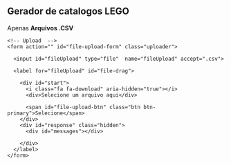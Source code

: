 <!DOCTYPE html>
<html lang="pt-br">

<head>
    <meta charset="UTF-8">
    <link rel="stylesheet" href="css\style.css">
    <title>CATALOGO</title>
    
</head>
<script src="https://cdn.jsdelivr.net/npm/pptxgenjs@3.11.0/dist/pptxgen.bundle.js"></script>

<body>
    <h2>Gerador de catalogos LEGO</h2>
    <p class="lead">Apenas  <b>Arquivos .CSV</b></p>
    
    <!-- Upload  -->
    <form action="" id="file-upload-form" class="uploader">
        
      <input id="fileUpload" type="file"  name="fileUpload" accept=".csv">
    
      <label for="fileUpload" id="file-drag">
        
        <div id="start">
          <i class="fa fa-download" aria-hidden="true"></i>
          <div>Selecione um arquivo aqui</div>
          
          <span id="file-upload-btn" class="btn btn-primary">Selecione</span>
        </div>
        <div id="response" class="hidden">
          <div id="messages"></div>
         
        </div>
      </label>
    </form>
    
<script>
    //<script type ="module" src="scripts/fileReader.js">,
        
    const input = document.querySelector('#fileUpload');
    let csvArray
    let test = false;

    input.addEventListener('change', function (e) {
        const reader = new FileReader();


        reader.readAsText(input.files[0]);

        reader.onload = function () {
            let commaSeparated = reader.result;
console.log('to aqui')


            commaSeparated = commaSeparated.replace(/,/g, ".");
            commaSeparated = commaSeparated.replace(/;/g, ",");
            commaSeparated = commaSeparated.replace(/\r\n/g, ",");
            commaSeparated = commaSeparated.replace(/\n/g, ",");
            let csvDataArray = commaSeparated.split(",");
            csvDataArray.pop();

            csvArray = csvDataArray;
            console.log(csvArray)

            arrayObjects(csvArray);
        }


    }, false)



    function lineObject(line, quantity, slidesNumber) {
        let lineObject = {};

        lineObject.line = line;
        lineObject.quantity = quantity;
        lineObject.slidesNumber = slidesNumber;

        return lineObject;

    }

    const getOcurrences = (array, value) => array.reduce((acc, item) => value === item ? acc + 1 : acc, 0);

    function linesArray(csvArray) {
        let linesArray = [];
        let line;
        let quantity;
        let slidesNumber;
        let lines = [];
        let j = 0;


        for (let i = 2; i <= (csvArray.length - 3); i = i + 5) {

            if (linesArray[j] === undefined) {
                linesArray.push(csvArray[i]);

            } else if (linesArray[j] != csvArray[i]) {
                j = j + 1;
                linesArray.push(csvArray[i]);

            }

        }


        for (let i = 0; i < linesArray.length; i++) {
            let csv = [...csvArray];
            line = linesArray[i];


            quantity = getOcurrences(csvArray, line);
            if ((quantity / 6) < 1) {
                slidesNumber = 1;
            } else {
                slidesNumber = quantity / 6
            };


            lines.push(lineObject(line, quantity, slidesNumber));

        }

        return lines;

    }


    function arrayObjects(csvArray) {


        let lines = linesArray(csvArray)

        let item = {};

        function itemFactory(cod, name, line, novelty, price, image, opt) {

            let item = {}
            item.cod = cod;
            item.name = name;
            item.line = line;
            item.novelty = novelty;
            item.price = price;
            item.image = image;
            item.opt = opt;


            return item;

        }

        let codFont = { fontFace: "Cera Pro", fontSize: 16, bold: true, underline: true };
        let nameFont = { fontFace: "Cera Pro Medium", fontSize: 12 };
        let priceFont = { fontFace: "Cera Pro", fontSize: 12 };

        let opts = [{
            cod: { x: 3, y: 0.2, h: '4%', fontFace: codFont.fontFace, fontSize: codFont.fontSize, bold: codFont.bold, underline: codFont.underline },
            name: { x: 3, y: 2.4, h: '10%', w: '25%', fontFace: nameFont.fontFace, fontSize: nameFont.fontSize },
            price: { x: 3, y: 3, h: '7%', fontFace: priceFont.fontFace, fontSize: priceFont.fontSize }
        }, {
            cod: { x: 3, y: 3.7, h: '4%', fontFace: codFont.fontFace, fontSize: codFont.fontSize, bold: codFont.bold, underline: codFont.underline },
            name: { x: 3, y: 6.2, h: '10%', w: '25%', fontFace: nameFont.fontFace, fontSize: nameFont.fontSize },
            price: { x: 3, y: 6.89, h: '7%', fontFace: priceFont.fontFace, fontSize: priceFont.fontSize }
        }, {
            cod: { x: 5.5, y: 0.2, h: '4%', fontFace: codFont.fontFace, fontSize: codFont.fontSize, bold: codFont.bold, underline: codFont.underline },
            name: { x: 5.5, y: 2.4, h: '10%', w: '25%', fontFace: nameFont.fontFace, fontSize: nameFont.fontSize },
            price: { x: 5.5, y: 3, h: '7%', fontFace: priceFont.fontFace, fontSize: priceFont.fontSize }
        }, {
            cod: { x: 5.5, y: 3.7, h: '4%', fontFace: codFont.fontFace, fontSize: codFont.fontSize, bold: codFont.bold, underline: codFont.underline },
            name: { x: 5.5, y: 6.2, h: '10%', w: '25%', fontFace: nameFont.fontFace, fontSize: nameFont.fontSize },
            price: { x: 5.5, y: 6.89, h: '7%', fontFace: priceFont.fontFace, fontSize: priceFont.fontSize }
        }, {
            cod: { x: 8, y: 0.2, h: '4%', fontFace: codFont.fontFace, fontSize: codFont.fontSize, bold: codFont.bold, underline: codFont.underline },
            name: { x: 8, y: 2.4, h: '10%', w: '25%', fontFace: nameFont.fontFace, fontSize: nameFont.fontSize },
            price: { x: 8, y: 3, h: '7%', fontFace: priceFont.fontFace, fontSize: priceFont.fontSize }
        }, {
            cod: { x: 8, y: 3.7, h: '4%', fontFace: codFont.fontFace, fontSize: codFont.fontSize, bold: codFont.bold, underline: codFont.underline },
            name: { x: 8, y: 6.2, h: '10%', w: '25%', fontFace: nameFont.fontFace, fontSize: nameFont.fontSize },
            price: { x: 8, y: 6.89, h: '7%', fontFace: priceFont.fontFace, fontSize: priceFont.fontSize }
        }]



        let images = [{
            path: '',
            x: 2.5,
            y: 0.6,

            sizing: { type: "contain", h: '25%', w: '25%' }
        }, {
            path: '',
            x: 2.5,
            y: 4.2,
            sizing: { type: "contain", h: '25%', w: '25%' }
        }, {
            path: '',
            x: 5,
            y: 0.6,
            sizing: { type: "contain", h: '25%', w: '25%' }
        }, {
            path: '',
            x: 5,
            y: 4.2,
            sizing: { type: "contain", h: '25%', w: '25%' }

        }, {
            path: '',
            x: 7.5,
            y: 0.6,
            sizing: { type: "contain", h: '25%', w: '25%' }
        }, {
            path: '',
            x: 7.5,
            y: 4.2,
            sizing: { type: "contain", h: '25%', w: '25%' }

        },];




        let products = [];

        let actualLineIndex = 0;
        let index1 = 0;
        let positionCounter = 0;
        let lineQuantityCounter = 0;
        let actualLine;
        let img = {};
        let cod;
        let name;
        let line;
        let novelty;
        let price;
        let image;
        let opt;


        for (let i = 0; i < csvArray.length / 5; i++) {

            cod = csvArray[index1];
            index1 = index1 + 1;

            name = csvArray[index1];
            index1 = index1 + 1;

            line = csvArray[index1];
            index1 = index1 + 1;

            novelty = csvArray[index1];
            index1 = index1 + 1;

            price = csvArray[index1];
            index1 = index1 + 1;

            actualLine = lines[actualLineIndex];



            if (lineQuantityCounter < actualLine.quantity) {

                if (positionCounter <= 5) {
                    img = { ...images[positionCounter] };
                    img.path = `https://img.bricklink.com/ItemImage/ON/0/${cod}-1.png`
                    image = img;

                    opt = opts[positionCounter];

                    positionCounter = positionCounter + 1;

                    lineQuantityCounter = lineQuantityCounter + 1;
                } else {
                    positionCounter = 0;
                    img = { ...images[positionCounter] };
                    img.path = `//img.bricklink.com/ItemImage/ON/0/${cod}-1.png`
                    image = img;

                    opt = opts[positionCounter];

                    positionCounter = positionCounter + 1;

                    lineQuantityCounter = lineQuantityCounter + 1;
                }
            } else {
                positionCounter = 0;
                lineQuantityCounter = 0;
                img = { ...images[positionCounter] };
                img.path = `//img.bricklink.com/ItemImage/ON/0/${cod}-1.png`
                image = img;

                opt = opts[positionCounter];

                positionCounter = positionCounter + 1;

                actualLineIndex = actualLineIndex + 1;
                lineQuantityCounter = lineQuantityCounter + 1;
            }


            products.push(itemFactory(cod, name, line, novelty, price, image, opt));


        };

        console.log(products)

        generate(products, lines);




    }



    function addNewProduct(slide, lego, slidecounter, pptx) {
        let template;
        (async () => {
            const response = await fetch('https://img.bricklink.com/ItemImage/SN/0/10964-1.png');
             template = await response.text();
             console.log(template)
        })
        
        slide[slidecounter].addImage(lego.image);
        slide[slidecounter].addText(lego.cod, lego.opt.cod);
        slide[slidecounter].addText(lego.name, lego.opt.name);
        slide[slidecounter].addText(lego.price, lego.opt.price);

        addNoveltTag(slide, lego, slidecounter, pptx)
    }


    function addNoveltTag(slide, lego, slidecounter, pptx) {
        if (lego.novelty === 'new') {

            let xShape = lego.opt.cod.x + 1;
            let yShape = lego.opt.cod.y;

            slide[slidecounter].addText("LANÇAMENTO", {

                y: yShape,
                x: xShape,
                align: "center",
                fill: { type: "solid", color: "FFD500" },
                fontFace: "Cera Pro",
                fontSize: 12,
                h: 0.3,
                w: 1.44,

            });

        }
    }
    function addLateralImage(slide, slidecounter, products) {


        let lego = products;
        let imageLine = {
            
            path: 'images/' + lego.line + '.png',
            x: 0,
            y: 0,
            h: '100%',
            w: 3.08
        }

        slide[slidecounter].addImage(imageLine);
        console.log("funcionei")

    }


    function generate(products, lines) {
        let pptx = new PptxGenJS();
        pptx.defineLayout({ name: 'A3', width: 10.83, height: 7.5 })
        pptx.layout = 'A3'





        let actualLineIndex = 0;
        let index1 = 0;
        let positionCounter = 0;
        let lineQuantityCounter = 0;
        let actualLine;
        let slidecounter = 0;
        let porcentagem = 0;


        let slide = [];
        slide[slidecounter] = pptx.addSlide();



        for (let i = 0; i < products.length; i++) {

            actualLine = lines[actualLineIndex];


            if (lineQuantityCounter < actualLine.quantity && index1 <= 5) {

                let lego = products[i];

                console.log("quantidade na linha " + actualLine.line + " : " + actualLine.quantity);
                console.log("counter" + lineQuantityCounter)
                console.log("lego atual : " + lego.name + " " + lego.line)
                console.log("------------------------------------------------------------------------")



                if (index1 == 0) {
                    addLateralImage(slide, slidecounter, products[i])
                }

                addNewProduct(slide, lego, slidecounter, pptx);

                lineQuantityCounter = lineQuantityCounter + 1;
                index1 = index1 + 1;


            } else {

                index1 = 0;
                let lego = products[i];



                if (!(lineQuantityCounter < actualLine.quantity)) {
                    actualLineIndex = actualLineIndex + 1;
                    lineQuantityCounter = 0;
                    actualLine = lines[actualLineIndex];

                }

                slidecounter = slidecounter + 1;
                console.log('                                                                      ')
                console.log('----------------------------------------------------------------------')
                console.log('novo slide')
                console.log('----------------------------------------------------------------------')
                slide[slidecounter] = pptx.addSlide();
                console.log('                                                                      ')
                console.log("quantidade na linha " + actualLine.line + " : " + actualLine.quantity);
                console.log("counter" + lineQuantityCounter)
                console.log("lego atual : " + lego.name + " " + lego.line)
                console.log("------------------------------------------------------------------------")

                if (index1 == 0) {

                    addLateralImage(slide, slidecounter, lego)

                }


                addNewProduct(slide, lego, slidecounter, pptx);
                lineQuantityCounter = lineQuantityCounter + 1;


                index1 = index1 + 1;

            }



        }

        pptx.writeFile();


        console.log(pptx.writeFile());




    }


</script>
</html>
